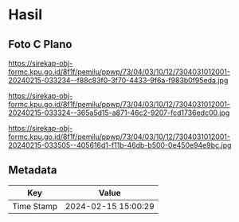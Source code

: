 # Hasil

## Foto C Plano

https://sirekap-obj-formc.kpu.go.id/8f1f/pemilu/ppwp/73/04/03/10/12/7304031012001-20240215-033234--f88c83f0-3f70-4433-9f6a-f983b0f95eda.jpg

https://sirekap-obj-formc.kpu.go.id/8f1f/pemilu/ppwp/73/04/03/10/12/7304031012001-20240215-033324--365a5d15-a871-46c2-9207-fcd1736edc00.jpg

https://sirekap-obj-formc.kpu.go.id/8f1f/pemilu/ppwp/73/04/03/10/12/7304031012001-20240215-033505--405616d1-f11b-46db-b500-0e450e94e9bc.jpg


## Metadata

| Key        | Value               |
| ---------- | ------------------- |
| Time Stamp | 2024-02-15 15:00:29 |



